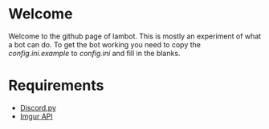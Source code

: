 # Welcome
Welcome to the github page of lambot. This is mostly an experiment of what a bot can do.
To get the bot working you need to copy the _config.ini.example_ to _config.ini_ and fill in the blanks.

# Requirements
 * [Discord.py](https://github.com/Rapptz/discord.py)
 * [Imgur API](https://github.com/Imgur/imgurpython)
